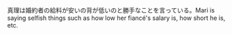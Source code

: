 <tr><td>真理は婚約者の給料が安いの背が低いのと勝手なことを言っている。<td><tr><tr><td>Mari is saying selfish things such as how low her fiancé's salary is, how short he is, etc.<td><tr></table>

